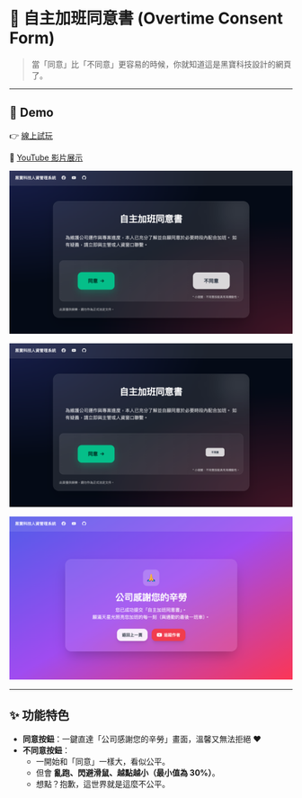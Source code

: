 # 📝 自主加班同意書 (Overtime Consent Form)

> 當「同意」比「不同意」更容易的時候，你就知道這是黑寶科技設計的網頁了。

---

## 🚀 Demo
👉 [線上試玩](https://deanlin.net/overtime-consent-form/)

🎥 [YouTube 影片展示](https://www.youtube.com/watch?v=L2jJuoPgZJU)

![img](./img/index.png)

![img](./img/play.png)

![img](./img/thank.png)

---

## ✨ 功能特色
- **同意按鈕**：一鍵直達「公司感謝您的辛勞」畫面，溫馨又無法拒絕 ❤️  
- **不同意按鈕**：  
  - 一開始和「同意」一樣大，看似公平。  
  - 但會 **亂跑、閃避滑鼠、越點越小（最小值為 30%）**。  
  - 想點？抱歉，這世界就是這麼不公平。  
  